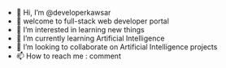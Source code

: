 - 👋 Hi, I’m @developerkawsar
- 👋 welcome to full-stack web developer portal
- 👀 I’m interested in learning new things
- 🌱 I’m currently learning Artificial Intelligence
- 💞️ I’m looking to collaborate on Artificial Intelligence projects
- 📫 How to reach me : comment 

<!---
developerkawsar/developerkawsar is a ✨ special ✨ repository because its `README.md` (this file) appears on your GitHub profile.
You can click the Preview link to take a look at your changes.
--->
